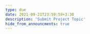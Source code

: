 ```yaml
---
type: due
date: 2021-09-21T23:59:59+3:30
description: 'Submit Project Topic'
hide_from_announcments: true
---
```

